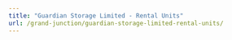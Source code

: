 ```yaml
---
title: "Guardian Storage Limited - Rental Units"
url: /grand-junction/guardian-storage-limited-rental-units/
---
```

